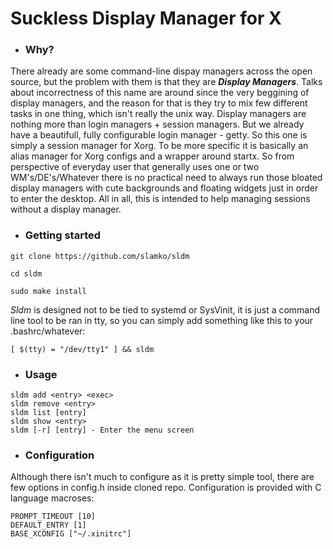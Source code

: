 # Suckless Display Manager for X

- ### **Why?**

There already are some command-line dispay managers across the open source, but the problem with them is that they are ***Display Managers***.
Talks about incorrectness of this name are around since the very beggining of display managers, and the reason for that is they try to mix few different tasks in one thing, which isn't really the unix way. Display managers are nothing more than login managers + session managers. But we already have a beautifull, fully configurable login manager - getty. So this one is simply a session manager for Xorg. To be more specific it is basically an alias manager for Xorg configs and a wrapper around startx. So from perspective of everyday user that generally uses one or two WM's/DE's/Whatever there is no practical need to always run those bloated display managers with cute backgrounds and floating widgets just in order to enter the desktop. All in all, this is intended to help managing sessions without a display manager.  

- ### **Getting started**
```
git clone https://github.com/slamko/sldm

cd sldm

sudo make install
```
*Sldm* is designed not to be tied to systemd or SysVinit, it is just a command line tool to be ran in tty, so you can simply add something like this to your .bashrc/whatever: 
```
[ $(tty) = "/dev/tty1" ] && sldm
```  

- ### **Usage**
```
sldm add <entry> <exec>
sldm remove <entry>
sldm list [entry]
sldm show <entry>
sldm [-r] [entry] - Enter the menu screen
```  
- ### **Configuration**
Although there isn't much to configure as it is pretty simple tool, there are few options in config.h inside cloned repo.
Configuration is provided with C language macroses:
```
PROMPT_TIMEOUT [10]
DEFAULT_ENTRY [1]
BASE_XCONFIG ["~/.xinitrc"]
